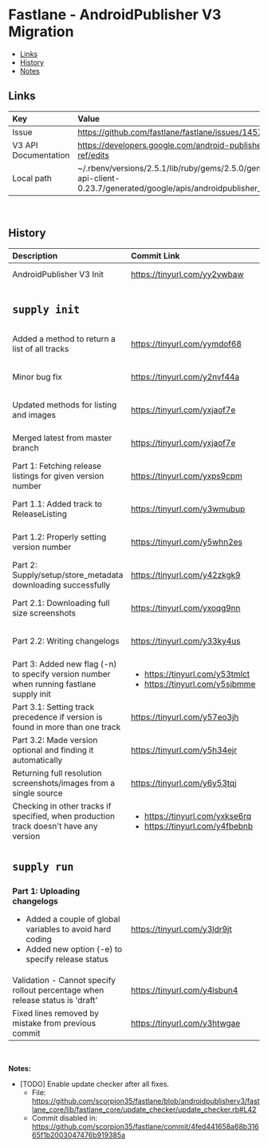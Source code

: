 # Fastlane - AndroidPublisher V3 Migration

* [Links](#links)
* [History](#history)
* [Notes](#notes)

## Links
  | Key    | Value        |
  | :----      |:------------ |
  | Issue      | https://github.com/fastlane/fastlane/issues/14573  |
  | V3 API Documentation        | https://developers.google.com/android-publisher/api-ref/edits   |
  | Local path        | ~/.rbenv/versions/2.5.1/lib/ruby/gems/2.5.0/gems/google-api-client-0.23.7/generated/google/apis/androidpublisher_v3/   |

<br> 

## History
  | Description    | Commit Link        | Date    |
  | :----      |:------------ |:----      |
  | AndroidPublisher V3 Init        | https://tinyurl.com/yy2ywbaw   | Jul 7, 2019        |
  | <h2>`supply init`</h2> |  |  |
  | Added a method to return a list of all tracks      | https://tinyurl.com/yymdof68  | Jul 26, 2019      |
  | Minor bug fix | https://tinyurl.com/y2nvf44a  | Aug 2, 2019 |
  | Updated methods for listing and images | https://tinyurl.com/yxjaof7e  | Aug 2, 2019 |
  | Merged latest from master branch | https://tinyurl.com/yxjaof7e  | Aug 3, 2019 |
  | Part 1: Fetching release listings for given version number | https://tinyurl.com/yxps9cpm  | Aug 4, 2019 |
  | Part 1.1: Added track to ReleaseListing | https://tinyurl.com/y3wmubup  | Aug 4, 2019 |
  | Part 1.2: Properly setting version  number | https://tinyurl.com/y5whn2es | Aug 4, 2019 |
  | Part 2: Supply/setup/store_metadata downloading successfully | https://tinyurl.com/y42zkgk9 | Aug 4, 2019 |
  | Part 2.1: Downloading full size screenshots | https://tinyurl.com/yxoqg9nn | Aug 4, 2019 |
  | Part 2.2: Writing changelogs | https://tinyurl.com/y33ky4us | Aug 4, 2019 |
  | Part 3: Added new flag (-n) to specify version number when running fastlane supply init | <ul><li>https://tinyurl.com/y53tmlct</li><li>https://tinyurl.com/y5sjbmme</li></ul> | Aug 4, 2019 |
  | Part 3.1: Setting track precedence if version is found in more than one track | https://tinyurl.com/y57eo3jh | Aug 4, 2019 |
  | Part 3.2: Made version optional and finding it automatically | https://tinyurl.com/y5h34ejr | Aug 4, 2019 |
  | Returning full resolution screenshots/images from a single source | https://tinyurl.com/y6y53tqj | Aug 4, 2019 |
  | Checking in other tracks if specified, when production track doesn't have any version | <ul><li>https://tinyurl.com/yxkse6rq</li><li>https://tinyurl.com/y4fbebnb</li></ul> | Aug 17, 2019 |
  | <h2>`supply run`</h2> |  |  |
  | **Part 1: Uploading changelogs**<ul><li>Added a couple of global variables to avoid hard coding</li><li>Added new option (-e) to specify release status</li></ul> | https://tinyurl.com/y3ldr9jt | Aug 17, 2019 |
  | Validation - Cannot specify rollout percentage when release status is 'draft'  | https://tinyurl.com/y4lsbun4 | Aug 17, 2019 |
  | Fixed lines removed by mistake from previous commit | https://tinyurl.com/y3htwgae | Aug 17, 2019 |

<br>

**Notes:**

  - [TODO] Enable update checker after all fixes.
    - File: https://github.com/scorpion35/fastlane/blob/androidpublisherv3/fastlane_core/lib/fastlane_core/update_checker/update_checker.rb#L42
    - Commit disabled in: https://github.com/scorpion35/fastlane/commit/4fed441658a68b31665f1b2003047476b919385a
  